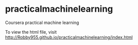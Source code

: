 # practicalmachinelearning
Coursera practical machine learning 

To view the html file, visit http://Robby955.github.io/practicalmachinelearning/index.html
